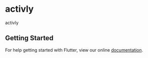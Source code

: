 # activly

activly

## Getting Started

For help getting started with Flutter, view our online
[documentation](https://flutter.io/).
